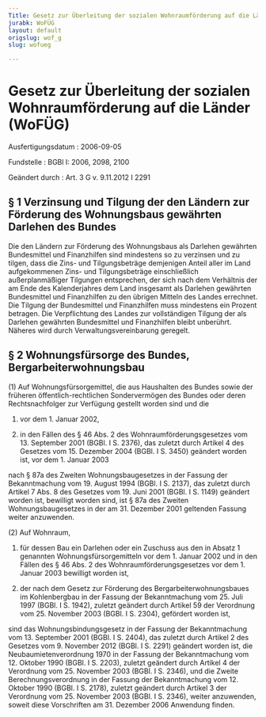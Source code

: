 ```yaml
---
Title: Gesetz zur Überleitung der sozialen Wohnraumförderung auf die Länder
jurabk: WoFÜG
layout: default
origslug: wof_g
slug: wofueg

---
```


# Gesetz zur Überleitung der sozialen Wohnraumförderung auf die Länder (WoFÜG)

Ausfertigungsdatum
:   2006-09-05

Fundstelle
:   BGBl I: 2006, 2098, 2100

Geändert durch
:   Art. 3 G v. 9.11.2012 I 2291



## § 1 Verzinsung und Tilgung der den Ländern zur Förderung des Wohnungsbaus gewährten Darlehen des Bundes

Die den Ländern zur Förderung des Wohnungsbaus als Darlehen gewährten Bundesmittel und Finanzhilfen sind mindestens so zu verzinsen und zu tilgen, dass die Zins- und Tilgungsbeträge demjenigen Anteil aller im Land aufgekommenen Zins- und Tilgungsbeträge einschließlich außerplanmäßiger Tilgungen entsprechen, der sich nach dem Verhältnis der am Ende des Kalenderjahres dem Land insgesamt als Darlehen gewährten Bundesmittel und Finanzhilfen zu den übrigen Mitteln des Landes errechnet. Die Tilgung der Bundesmittel und Finanzhilfen muss mindestens ein Prozent betragen. Die Verpflichtung des Landes zur vollständigen Tilgung der als Darlehen gewährten Bundesmittel und Finanzhilfen bleibt unberührt. Näheres wird durch Verwaltungsvereinbarung geregelt.


## § 2 Wohnungsfürsorge des Bundes, Bergarbeiterwohnungsbau

(1) Auf Wohnungsfürsorgemittel, die aus Haushalten des Bundes sowie der früheren öffentlich-rechtlichen Sondervermögen des Bundes oder deren Rechtsnachfolger zur Verfügung gestellt worden sind und die

1.  vor dem 1. Januar 2002,


2.  in den Fällen des § 46 Abs. 2 des Wohnraumförderungsgesetzes vom 13. September 2001 (BGBl. I S. 2376), das zuletzt durch Artikel 4 des Gesetzes vom 15. Dezember 2004 (BGBl. I S. 3450) geändert worden ist, vor dem 1. Januar 2003



nach § 87a des Zweiten Wohnungsbaugesetzes in der Fassung der Bekanntmachung vom 19. August 1994 (BGBl. I S. 2137), das zuletzt durch Artikel 7 Abs. 8 des Gesetzes vom 19. Juni 2001 (BGBl. I S. 1149) geändert worden ist, bewilligt worden sind, ist § 87a des Zweiten Wohnungsbaugesetzes in der am 31. Dezember 2001 geltenden Fassung weiter anzuwenden.

(2) Auf Wohnraum,

1.  für dessen Bau ein Darlehen oder ein Zuschuss aus den in Absatz 1 genannten Wohnungsfürsorgemitteln vor dem 1. Januar 2002 und in den Fällen des § 46 Abs. 2 des Wohnraumförderungsgesetzes vor dem 1. Januar 2003 bewilligt worden ist,


2.  der nach dem Gesetz zur Förderung des Bergarbeiterwohnungsbaues im Kohlenbergbau in der Fassung der Bekanntmachung vom 25. Juli 1997 (BGBl. I S. 1942), zuletzt geändert durch Artikel 59 der Verordnung vom 25. November 2003 (BGBl. I S. 2304), gefördert worden ist,



sind das Wohnungsbindungsgesetz in der Fassung der Bekanntmachung vom 13. September 2001 (BGBl. I S. 2404), das zuletzt durch Artikel 2 des Gesetzes vom 9. November 2012 (BGBl. I S. 2291) geändert worden ist, die Neubaumietenverordnung 1970 in der Fassung der Bekanntmachung vom 12. Oktober 1990 (BGBl. I S. 2203), zuletzt geändert durch Artikel 4 der Verordnung vom 25. November 2003 (BGBl. I S. 2346), und die Zweite Berechnungsverordnung in der Fassung der Bekanntmachung vom 12. Oktober 1990 (BGBl. I S. 2178), zuletzt geändert durch Artikel 3 der Verordnung vom 25. November 2003 (BGBl. I S. 2346), weiter anzuwenden, soweit diese Vorschriften am 31. Dezember 2006 Anwendung finden.

